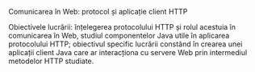 Comunicarea în Web: protocol și aplicație client HTTP

Obiectivele lucrării: înțelegerea protocolului HTTP și rolul acestuia în
comunicarea în Web, studiul componentelor Java utile în aplicarea
protocolului HTTP; obiectivul specific lucrării constând în crearea unei
aplicații client Java care ar interacționa cu servere Web prin intermediul
metodelor HTTP studiate.
